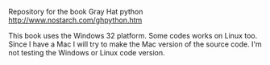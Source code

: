 Repository for the book Gray Hat python
http://www.nostarch.com/ghpython.htm

This book uses the Windows 32 platform. Some codes works on Linux too.
Since I have a Mac I will try to make the Mac version of the source code.
I'm not testing the Windows or Linux code version.

